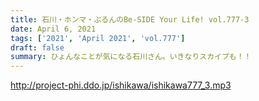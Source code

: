```yaml
---
title: 石川・ホンマ・ぶるんのBe-SIDE Your Life! vol.777-3
date: April 6, 2021
tags: ['2021', 'April 2021', 'vol.777']
draft: false
summary: ひょんなことが気になる石川さん。いきなりスカイプも！！
---
```


http://project-phi.ddo.jp/ishikawa/ishikawa777_3.mp3